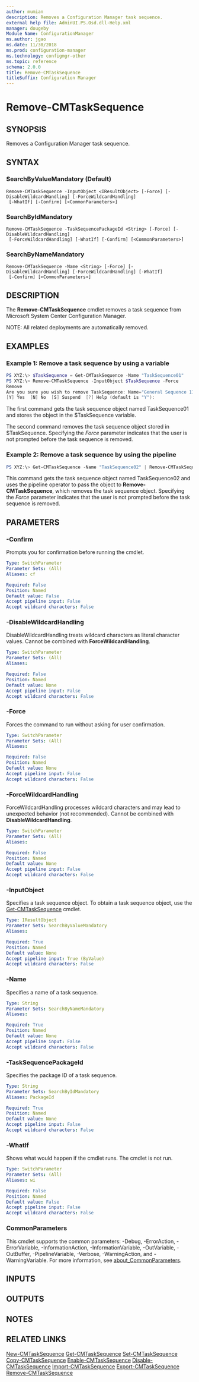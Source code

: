 ```yaml
---
author: mumian
description: Removes a Configuration Manager task sequence.
external help file: AdminUI.PS.Osd.dll-Help.xml
manager: dougeby
Module Name: ConfigurationManager
ms.author: jgao
ms.date: 11/30/2018
ms.prod: configuration-manager
ms.technology: configmgr-other
ms.topic: reference
schema: 2.0.0
title: Remove-CMTaskSequence
titleSuffix: Configuration Manager
---
```


# Remove-CMTaskSequence

## SYNOPSIS

Removes a Configuration Manager task sequence.

## SYNTAX

### SearchByValueMandatory (Default)
```
Remove-CMTaskSequence -InputObject <IResultObject> [-Force] [-DisableWildcardHandling] [-ForceWildcardHandling]
 [-WhatIf] [-Confirm] [<CommonParameters>]
```

### SearchByIdMandatory
```
Remove-CMTaskSequence -TaskSequencePackageId <String> [-Force] [-DisableWildcardHandling]
 [-ForceWildcardHandling] [-WhatIf] [-Confirm] [<CommonParameters>]
```

### SearchByNameMandatory
```
Remove-CMTaskSequence -Name <String> [-Force] [-DisableWildcardHandling] [-ForceWildcardHandling] [-WhatIf]
 [-Confirm] [<CommonParameters>]
```

## DESCRIPTION

The **Remove-CMTaskSequence** cmdlet removes a task sequence from Microsoft System Center Configuration Manager.

NOTE:  All related deployments are automatically removed.

## EXAMPLES

### Example 1: Remove a task sequence by using a variable

```powershell
PS XYZ:\> $TaskSequence = Get-CMTaskSequence -Name "TaskSequence01"
PS XYZ:\> Remove-CMTaskSequence -InputObject $TaskSequence -Force
Remove
Are you sure you wish to remove TaskSequence: Name="General Sequence 11"?
[Y] Yes  [N] No  [S] Suspend  [?] Help (default is "Y"):
```

The first command gets the task sequence object named TaskSequence01 and stores the object in the $TaskSequence variable.

The second command removes the task sequence object stored in $TaskSequence.
Specifying the *Force* parameter indicates that the user is not prompted before the task sequence is removed.

### Example 2: Remove a task sequence by using the pipeline

```powershell
PS XYZ:\> Get-CMTaskSequence -Name "TaskSequence02" | Remove-CMTaskSequence -Force
```

This command gets the task sequence object named TaskSequence02 and uses the pipeline operator to pass the object to **Remove-CMTaskSequence**, which removes the task sequence object.
Specifying the *Force* parameter indicates that the user is not prompted before the task sequence is removed.

## PARAMETERS

### -Confirm

Prompts you for confirmation before running the cmdlet.

```yaml
Type: SwitchParameter
Parameter Sets: (All)
Aliases: cf

Required: False
Position: Named
Default value: False
Accept pipeline input: False
Accept wildcard characters: False
```

### -DisableWildcardHandling

DisableWildcardHandling treats wildcard characters as literal character values. Cannot be combined with **ForceWildcardHandling**.

```yaml
Type: SwitchParameter
Parameter Sets: (All)
Aliases:

Required: False
Position: Named
Default value: None
Accept pipeline input: False
Accept wildcard characters: False
```

### -Force

Forces the command to run without asking for user confirmation.

```yaml
Type: SwitchParameter
Parameter Sets: (All)
Aliases:

Required: False
Position: Named
Default value: None
Accept pipeline input: False
Accept wildcard characters: False
```

### -ForceWildcardHandling

ForceWildcardHandling processes wildcard characters and may lead to unexpected behavior (not recommended). Cannot be combined with **DisableWildcardHandling**.

```yaml
Type: SwitchParameter
Parameter Sets: (All)
Aliases:

Required: False
Position: Named
Default value: None
Accept pipeline input: False
Accept wildcard characters: False
```

### -InputObject

Specifies a task sequence object.
To obtain a task sequence object, use the [Get-CMTaskSequence](Get-CMTaskSequence.md) cmdlet.

```yaml
Type: IResultObject
Parameter Sets: SearchByValueMandatory
Aliases:

Required: True
Position: Named
Default value: None
Accept pipeline input: True (ByValue)
Accept wildcard characters: False
```

### -Name

Specifies a name of a task sequence.

```yaml
Type: String
Parameter Sets: SearchByNameMandatory
Aliases:

Required: True
Position: Named
Default value: None
Accept pipeline input: False
Accept wildcard characters: False
```

### -TaskSequencePackageId

Specifies the package ID of a task sequence.

```yaml
Type: String
Parameter Sets: SearchByIdMandatory
Aliases: PackageId

Required: True
Position: Named
Default value: None
Accept pipeline input: False
Accept wildcard characters: False
```

### -WhatIf

Shows what would happen if the cmdlet runs.
The cmdlet is not run.

```yaml
Type: SwitchParameter
Parameter Sets: (All)
Aliases: wi

Required: False
Position: Named
Default value: False
Accept pipeline input: False
Accept wildcard characters: False
```

### CommonParameters
This cmdlet supports the common parameters: -Debug, -ErrorAction, -ErrorVariable, -InformationAction, -InformationVariable, -OutVariable, -OutBuffer, -PipelineVariable, -Verbose, -WarningAction, and -WarningVariable. For more information, see [about_CommonParameters](http://go.microsoft.com/fwlink/?LinkID=113216).

## INPUTS

## OUTPUTS

## NOTES

## RELATED LINKS

[New-CMTaskSequence](Get-CMTaskSequence.md)
[Get-CMTaskSequence](Get-CMTaskSequence.md)
[Set-CMTaskSequence](Set-CMTaskSequence.md)
[Copy-CMTaskSequence](Copy-CMTaskSequence.md)
[Enable-CMTaskSequence](Enable-CMTaskSequence.md)
[Disable-CMTaskSequence](Disable-CMTaskSequence.md)
[Import-CMTaskSequence](Import-CMTaskSequence.md)
[Export-CMTaskSequence](Export-CMTaskSequence.md)
[Remove-CMTaskSequence](Remove-CMTaskSequence.md)
